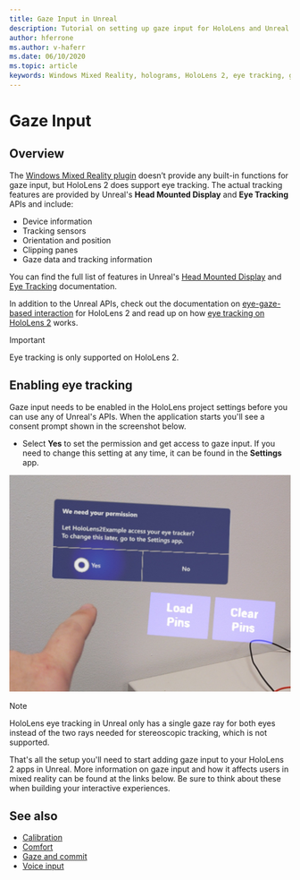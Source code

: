```yaml
---
title: Gaze Input in Unreal
description: Tutorial on setting up gaze input for HoloLens and Unreal Engine
author: hferrone
ms.author: v-haferr
ms.date: 06/10/2020
ms.topic: article
keywords: Windows Mixed Reality, holograms, HoloLens 2, eye tracking, gaze input, head mounted display, Unreal engine 
---
```



# Gaze Input

## Overview

The [Windows Mixed Reality plugin](https://docs.unrealengine.com/Platforms/VR/WMR/index.html) doesn’t provide any built-in functions for gaze input, but HoloLens 2 does support eye tracking. The actual tracking features are provided by Unreal's **Head Mounted Display** and **Eye Tracking** APIs and include:

- Device information
- Tracking sensors
- Orientation and position
- Clipping panes
- Gaze data and tracking information

You can find the full list of features in Unreal's [Head Mounted Display](https://docs.unrealengine.com/BlueprintAPI/Input/HeadMountedDisplay/index.html) and [Eye Tracking](https://docs.unrealengine.com/BlueprintAPI/EyeTracking/index.html) documentation.

In addition to the Unreal APIs, check out the documentation on [eye-gaze-based interaction](../../design/eye-gaze-interaction.md) for HoloLens 2 and read up on how [eye tracking on HoloLens 2](https://docs.microsoft.com/windows/mixed-reality/eye-tracking) works.

> [!IMPORTANT]
> Eye tracking is only supported on HoloLens 2.

## Enabling eye tracking
Gaze input needs to be enabled in the HoloLens project settings before you can use any of Unreal's APIs. When the application starts you'll see a consent prompt shown in the screenshot below.

- Select **Yes** to set the permission and get access to gaze input. If you need to change this setting at any time, it can be found in the **Settings** app.

![Eye Input Permissions](images/unreal/eye-input-permissions.png)

> [!NOTE] 
> HoloLens eye tracking in Unreal only has a single gaze ray for both eyes instead of the two rays needed for stereoscopic tracking, which is not supported.

That's all the setup you'll need to start adding gaze input to your HoloLens 2 apps in Unreal. More information on gaze input and how it affects users in mixed reality can be found at the links below. Be sure to think about these when building your interactive experiences.

## See also
* [Calibration](../../calibration.md)
* [Comfort](../../design/comfort.md)
* [Gaze and commit](../../design/gaze-and-commit.md)
* [Voice input](../../design/voice-design.md)
